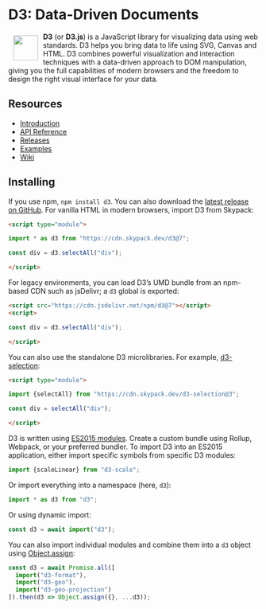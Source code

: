 # D3: Data-Driven Documents

<a href="https://d3js.org"><img src="https://www.linkpicture.com/q/matprops-logo.svg" align="left" hspace="10" vspace="6" width=50></a>

**D3** (or **D3.js**) is a JavaScript library for visualizing data using web standards. D3 helps you bring data to life using SVG, Canvas and HTML. D3 combines powerful visualization and interaction techniques with a data-driven approach to DOM manipulation, giving you the full capabilities of modern browsers and the freedom to design the right visual interface for your data.

## Resources

* [Introduction](https://observablehq.com/@d3/learn-d3)
* [API Reference](https://github.com/d3/d3/blob/master/API.md)
* [Releases](https://github.com/d3/d3/releases)
* [Examples](https://observablehq.com/@d3/gallery)
* [Wiki](https://github.com/d3/d3/wiki)

## Installing

If you use npm, `npm install d3`. You can also download the [latest release on GitHub](https://github.com/d3/d3/releases/latest). For vanilla HTML in modern browsers, import D3 from Skypack:

```html
<script type="module">

import * as d3 from "https://cdn.skypack.dev/d3@7";

const div = d3.selectAll("div");

</script>
```

For legacy environments, you can load D3’s UMD bundle from an npm-based CDN such as jsDelivr; a `d3` global is exported:

```html
<script src="https://cdn.jsdelivr.net/npm/d3@7"></script>
<script>

const div = d3.selectAll("div");

</script>
```

You can also use the standalone D3 microlibraries. For example, [d3-selection](https://github.com/d3/d3-selection):

```html
<script type="module">

import {selectAll} from "https://cdn.skypack.dev/d3-selection@3";

const div = selectAll("div");

</script>
```

D3 is written using [ES2015 modules](http://www.2ality.com/2014/09/es6-modules-final.html). Create a custom bundle using Rollup, Webpack, or your preferred bundler. To import D3 into an ES2015 application, either import specific symbols from specific D3 modules:

```js
import {scaleLinear} from "d3-scale";
```

Or import everything into a namespace (here, `d3`):

```js
import * as d3 from "d3";
```

Or using dynamic import:

```js
const d3 = await import("d3");
```

You can also import individual modules and combine them into a `d3` object using [Object.assign](https://developer.mozilla.org/en-US/docs/Web/JavaScript/Reference/Global_Objects/Object/assign):

```js
const d3 = await Promise.all([
  import("d3-format"),
  import("d3-geo"),
  import("d3-geo-projection")
]).then(d3 => Object.assign({}, ...d3));
```
